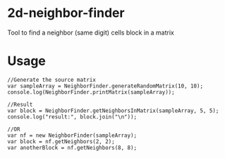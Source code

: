 # 2d-neighbor-finder
Tool to find a neighbor (same digit) cells block in a matrix

# Usage
```
//Generate the source matrix
var sampleArray = NeighborFinder.generateRandomMatrix(10, 10);
console.log(NeighborFinder.printMatrix(sampleArray));

//Result
var block = NeighborFinder.getNeighborsInMatrix(sampleArray, 5, 5);
console.log("result:", block.join("\n"));

//OR
var nf = new NeighborFinder(sampleArray);
var block = nf.getNeighbors(2, 2);
var anotherBlock = nf.getNeighbors(8, 8);
```

